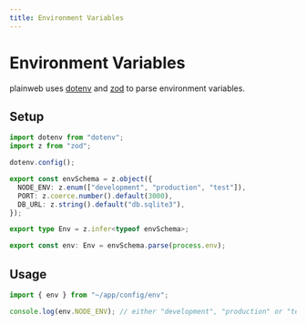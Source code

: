 ```yaml
---
title: Environment Variables
---
```


# Environment Variables

plainweb uses [dotenv](https://github.com/motdotla/dotenv) and [zod](https://zod.dev) to parse environment variables.

## Setup

```typescript
import dotenv from "dotenv";
import z from "zod";

dotenv.config();

export const envSchema = z.object({
  NODE_ENV: z.enum(["development", "production", "test"]),
  PORT: z.coerce.number().default(3000),
  DB_URL: z.string().default("db.sqlite3"),
});

export type Env = z.infer<typeof envSchema>;

export const env: Env = envSchema.parse(process.env);
```

## Usage

```typescript
import { env } from "~/app/config/env";

console.log(env.NODE_ENV); // either "development", "production" or "test"
```
